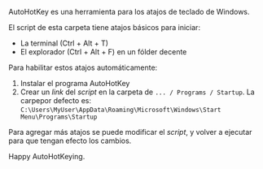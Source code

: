 
AutoHotKey es una herramienta para los atajos de teclado de Windows. 

El script de esta carpeta tiene atajos básicos para iniciar:  
- La terminal (Ctrl + Alt + T)  
- El explorador (Ctrl + Alt + F) en un fólder decente

Para habilitar estos atajos automáticamente:  
1. Instalar el programa AutoHotKey  
2. Crear un _link_ del _script_ en la carpeta de `... / Programs / Startup`.
    La carpepor defecto es:  `C:\Users\MyUser\AppData\Roaming\Microsoft\Windows\Start Menu\Programs\Startup`


Para agregar más atajos se puede modificar el _script_, y volver a ejecutar para que tengan efecto los cambios.  



Happy AutoHotKeying. 


